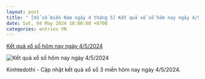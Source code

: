 ```yaml
---
layout: post
title: " [Xổ số miền Nam ngày 4 tháng 5] Kết quả xổ số hôm nay ngày 4/5/2024"
date: Sat, 04 May 2024 18:00:00 +0700
categories: entries VN
---
```

[Kết quả xổ số hôm nay ngày 4/5/2024](https://kinhtedothi.vn/ket-qua-xo-so-hom-nay-ngay-4-5-2024.html)

![Kết quả xổ số hôm nay ngày 4/5/2024](https://static.kinhtedothi.vn/images/upload//2024/04/24/www-kinhtedothi-vn.gif)

Kinhtedothi - Cập nhật kết quả xổ số 3 miền hôm nay ngày 4/5/2024.

